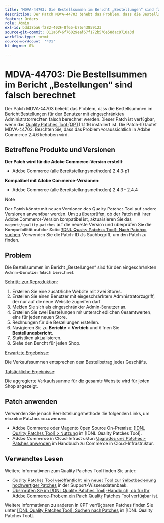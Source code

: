 ```yaml
---
title: 'MDVA-44703: Die Bestellsummen im Bericht „Bestellungen“ sind falsch berechnet'
description: Der Patch MDVA-44703 behebt das Problem, dass die Bestellsummen im Bericht Bestellungen für den Benutzer mit eingeschränkten Administratorrechten falsch berechnet werden. Dieser Patch ist verfügbar, wenn das [Quality Patches Tool (QPT)](https://experienceleague.adobe.com/en/docs/commerce-operations/tools/quality-patches-tool/quality-patches-tool-to-self-serve-quality-patches) 1.1.16 installiert ist. Die Patch-ID lautet MDVA-44703. Beachten Sie, dass das Problem voraussichtlich in Adobe Commerce 2.4.6 behoben wird.
feature: Orders
role: Admin
exl-id: bdd38ba6-f282-4026-8f65-b76543859123
source-git-commit: 011a6f46f76029eaf67f172b576e58dac9710a3d
workflow-type: tm+mt
source-wordcount: '431'
ht-degree: 0%

---
```


# MDVA-44703: Die Bestellsummen im Bericht „Bestellungen“ sind falsch berechnet

Der Patch MDVA-44703 behebt das Problem, dass die Bestellsummen im Bericht Bestellungen für den Benutzer mit eingeschränkten Administratorrechten falsch berechnet werden. Dieser Patch ist verfügbar, wenn das [Quality Patches Tool (QPT)](https://experienceleague.adobe.com/en/docs/commerce-operations/tools/quality-patches-tool/quality-patches-tool-to-self-serve-quality-patches) 1.1.16 installiert ist. Die Patch-ID lautet MDVA-44703. Beachten Sie, dass das Problem voraussichtlich in Adobe Commerce 2.4.6 behoben wird.

## Betroffene Produkte und Versionen

**Der Patch wird für die Adobe Commerce-Version erstellt:**

* Adobe Commerce (alle Bereitstellungsmethoden) 2.4.3-p1

**Kompatibel mit Adobe Commerce-Versionen:**

* Adobe Commerce (alle Bereitstellungsmethoden) 2.4.3 - 2.4.4

>[!NOTE]
>
>Der Patch könnte mit neuen Versionen des Quality Patches Tool auf andere Versionen anwendbar werden. Um zu überprüfen, ob der Patch mit Ihrer Adobe Commerce-Version kompatibel ist, aktualisieren Sie das `magento/quality-patches` auf die neueste Version und überprüfen Sie die Kompatibilität auf der Seite [[!DNL Quality Patches Tool]: Nach Patches suchen](https://experienceleague.adobe.com/en/docs/commerce-operations/tools/quality-patches-tool/quality-patches-tool-to-self-serve-quality-patches). Verwenden Sie die Patch-ID als Suchbegriff, um den Patch zu finden.

## Problem

Die Bestellsummen im Bericht „Bestellungen“ sind für den eingeschränkten Admin-Benutzer falsch berechnet.

<u>Schritte zur Reproduktion</u>:

1. Erstellen Sie eine zusätzliche Website mit zwei Stores.
1. Erstellen Sie einen Benutzer mit eingeschränktem Administratorzugriff, der nur auf die neue Website zugreifen darf.
1. Melden Sie sich als eingeschränkter Admin-Benutzer an.
1. Erstellen Sie zwei Bestellungen mit unterschiedlichen Gesamtwerten, eine für jeden neuen Store.
1. Rechnungen für die Bestellungen erstellen.
1. Navigieren Sie zu **Berichte** > **Vertrieb** und öffnen Sie **Bestellungsbericht**.
1. Statistiken aktualisieren.
1. Siehe den Bericht für jeden Shop.

<u>Erwartete Ergebnisse</u>:

Die Verkaufssummen entsprechen dem Bestellbetrag jedes Geschäfts.

<u>Tatsächliche Ergebnisse</u>:

Die aggregierte Verkaufssumme für die gesamte Website wird für jeden Shop angezeigt.

## Patch anwenden

Verwenden Sie je nach Bereitstellungsmethode die folgenden Links, um einzelne Patches anzuwenden:

* Adobe Commerce oder Magento Open Source On-Premise: [[!DNL Quality Patches Tool] > Nutzung](/help/tools/quality-patches-tool/usage.md) im [!DNL Quality Patches Tool].
* Adobe Commerce in Cloud-Infrastruktur: [Upgrades und Patches > Patches anwenden](https://experienceleague.adobe.com/docs/commerce-cloud-service/user-guide/develop/upgrade/apply-patches.html) im Handbuch zu Commerce in Cloud-Infrastruktur.

## Verwandtes Lesen

Weitere Informationen zum Quality Patches Tool finden Sie unter:

* [Quality Patches Tool veröffentlicht: ein neues Tool zur Selbstbedienung hochwertiger Patches](https://experienceleague.adobe.com/en/docs/commerce-operations/tools/quality-patches-tool/quality-patches-tool-to-self-serve-quality-patches) in der Support-Wissensdatenbank.
* [Überprüfen Sie im [!DNL Quality Patches Tool]-Handbuch, ob für Ihr Adobe Commerce-Problem ein Patch ](/help/tools/quality-patches-tool/patches-available-in-qpt/check-patch-for-magento-issue-with-magento-quality-patches.md) Quality Patches Tool verfügbar ist.

Weitere Informationen zu anderen in QPT verfügbaren Patches finden Sie unter [[!DNL Quality Patches Tool]: Suchen nach Patches](https://experienceleague.adobe.com/tools/commerce-quality-patches/index.html) im [!DNL Quality Patches Tool].
